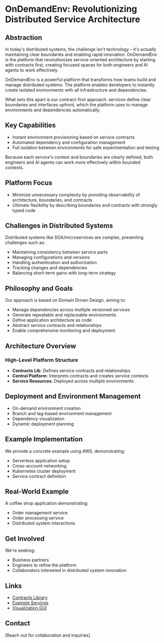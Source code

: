 # OnDemandEnv: Revolutionizing Distributed Service Architecture

## Abstraction

In today's distributed systems, the challenge isn't technology - it's actually maintaining clear boundaries and enabling rapid innovation. OnDemandEnv is the platform that revolutionizes service-oriented architecture by starting with contracts first, creating focused spaces for both engineers and AI agents to work effectively.

OnDemandEnv is a powerful platform that transforms how teams build and manage distributed systems. The platform enables developers to instantly create isolated environments with all infrastructure and dependencies.

What sets this apart is our contract-first approach: services define clear boundaries and interfaces upfront, which the platform uses to manage environments and dependencies automatically.

## Key Capabilities

- Instant environment provisioning based on service contracts
- Automated dependency and configuration management
- Full isolation between environments for safe experimentation and testing

Because each service's context and boundaries are clearly defined, both engineers and AI agents can work more effectively within bounded contexts.

## Platform Focus

- Minimize unnecessary complexity by providing observability of architecture, boundaries, and contracts
- Ultimate flexibility by describing boundaries and contracts with strongly typed code

## Challenges in Distributed Systems

Distributed systems like SOA/microservices are complex, presenting challenges such as:

- Maintaining consistency between service parts
- Managing configurations and versions
- Handling authentication and authorization
- Tracking changes and dependencies
- Balancing short-term gains with long-term strategy

## Philosophy and Goals

Our approach is based on Domain Driven Design, aiming to:

- Manage dependencies across multiple versioned services
- Generate repeatable and replaceable environments
- Define application architecture as code
- Abstract service contracts and relationships
- Enable comprehensive monitoring and deployment

## Architecture Overview

### High-Level Platform Structure

- **Contracts Lib**: Defines service contracts and relationships
- **Central Platform**: Interprets contracts and creates service contexts
- **Service Resources**: Deployed across multiple environments

## Deployment and Environment Management

- On-demand environment creation
- Branch and tag-based environment management
- Dependency visualization
- Dynamic deployment planning

## Example Implementation

We provide a concrete example using AWS, demonstrating:

- Serverless application setup
- Cross-account networking
- Kubernetes cluster deployment
- Service contract definition

## Real-World Example

A coffee shop application demonstrating:
- Order management service
- Order processing service
- Distributed system interactions

## Get Involved

We're seeking:
- Business partners
- Engineers to refine the platform
- Collaborators interested in distributed system innovation

## Links

- [Contracts Library](https://github.com/ondemandenv/odmd-contracts-sandbox)
- [Example Services](https://github.com/ondemandenv/coffee-shop--order-manager)
- [Visualization GUI](http://vizuistack-bucket43879c71-hlpginonw2aa.s3-website-us-west-1.amazonaws.com/index.html)

## Contact

[Reach out for collaboration and inquiries]